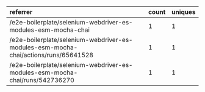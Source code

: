 | referrer                                                                            | count | uniques |
| :---------------------------------------------------------------------------------- | :---- | :------ |
| /e2e-boilerplate/selenium-webdriver-es-modules-esm-mocha-chai                       | 1     | 1       |
| /e2e-boilerplate/selenium-webdriver-es-modules-esm-mocha-chai/actions/runs/65641528 | 1     | 1       |
| /e2e-boilerplate/selenium-webdriver-es-modules-esm-mocha-chai/runs/542736270        | 1     | 1       |